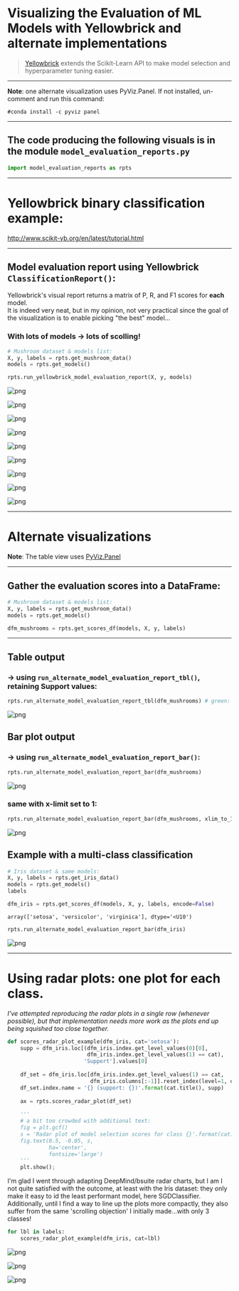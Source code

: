 # Visualizing the Evaluation of ML Models with Yellowbrick and alternate implementations  
>[Yellowbrick](http://www.scikit-yb.org/en/latest/index.html) extends the Scikit-Learn API to make model selection and hyperparameter tuning easier.
---

**Note**: one alternate visualization uses PyViz.Panel. If not installed, un-comment and run this command:
```
#conda install -c pyviz panel
```
---
## The code producing the following visuals is in the module `model_evaluation_reports.py`
```python
import model_evaluation_reports as rpts
```

---
# Yellowbrick binary classification example:
http://www.scikit-yb.org/en/latest/tutorial.html

---
## Model evaluation report using Yellowbrick `ClassificationReport()`:
Yellowbrick's visual report returns a matrix of P, R, and F1 scores for **each** model.  
It is indeed very neat, but in my opinion, not very practical since the goal of the visualization is to enable picking "the best" model...

### With lots of models &rarr; lots of scolling!
```python
# Mushroom dataset & models list:
X, y, labels = rpts.get_mushroom_data()
models = rpts.get_models()

rpts.run_yellowbrick_model_evaluation_report(X, y, models)
```

![png](images/yellowbrick_cls_model_selection_9_0.png)

![png](images/yellowbrick_cls_model_selection_9_1.png)

![png](images/yellowbrick_cls_model_selection_9_2.png)

![png](images/yellowbrick_cls_model_selection_9_3.png)

![png](images/yellowbrick_cls_model_selection_9_4.png)

![png](images/yellowbrick_cls_model_selection_9_5.png)

![png](images/yellowbrick_cls_model_selection_9_6.png)

![png](images/yellowbrick_cls_model_selection_9_7.png)

![png](images/yellowbrick_cls_model_selection_9_8.png)


---
# Alternate visualizations

**Note**: The table view uses [PyViz.Panel](https://panel.pyviz.org/)

---
## Gather the evaluation scores into a DataFrame:
```python
# Mushroom dataset & models list:
X, y, labels = rpts.get_mushroom_data()
models = rpts.get_models()

dfm_mushrooms = rpts.get_scores_df(models, X, y, labels)
```

---
## Table output 
### &rarr; using `run_alternate_model_evaluation_report_tbl()`, retaining Support values:
```python
rpts.run_alternate_model_evaluation_report_tbl(dfm_mushrooms) # green: max; pink: min
```
![png](images/panel_table.png)


## Bar plot output 
### &rarr; using `run_alternate_model_evaluation_report_bar()`:


```python
rpts.run_alternate_model_evaluation_report_bar(dfm_mushrooms)
```

![png](images/yellowbrick_cls_model_selection_16_0.png)


### same with x-limit set to 1:


```python
rpts.run_alternate_model_evaluation_report_bar(dfm_mushrooms, xlim_to_1=True)
```
![png](images/yellowbrick_cls_model_selection_18_0.png)


## Example with a multi-class classification


```python
# Iris dataset & same models:
X, y, labels = rpts.get_iris_data()
models = rpts.get_models()
labels

dfm_iris = rpts.get_scores_df(models, X, y, labels, encode=False)
```
    array(['setosa', 'versicolor', 'virginica'], dtype='<U10')

```python
rpts.run_alternate_model_evaluation_report_bar(dfm_iris)
```
![png](images/yellowbrick_cls_model_selection_21_0.png)

---
# Using radar plots: one plot for each class.

*I've attempted reproducing the radar plots in a single row (whenever possible), but that implementation needs more work as the plots end up being squished too close together.*


```python
def scores_radar_plot_example(dfm_iris, cat='setosa'):
    supp = dfm_iris.loc[(dfm_iris.index.get_level_values(0)[0],
                         dfm_iris.index.get_level_values(1) == cat),
                        'Support'].values[0]
    
    df_set = dfm_iris.loc[dfm_iris.index.get_level_values(1) == cat,
                          dfm_iris.columns[:-1]].reset_index(level=1, drop=True)
    df_set.index.name = '{} (support: {})'.format(cat.title(), supp)
    
    ax = rpts.scores_radar_plot(df_set)
    
    '''
    # a bit too crowded with additional text:
    fig = plt.gcf()
    s = 'Radar plot of model selection scores for class {}'.format(cat.title())
    fig.text(0.5, -0.05, s,
             ha='center',
             fontsize='large')
    '''
    plt.show();
```

I'm glad I went through adapting DeepMind/bsuite radar charts, but I am I not quite satisfied with the outcome, at least with the Iris dataset: they only make it easy to id the least performant model, here SGDClassifier.  
Additionally, until I find a way to line up the plots more compactly, they also suffer from the same 'scrolling objection' I initially made...with only 3 classes!


```python
for lbl in labels:
    scores_radar_plot_example(dfm_iris, cat=lbl)
```

![png](images/yellowbrick_cls_model_selection_25_0.png)

![png](images/yellowbrick_cls_model_selection_25_1.png)

![png](images/yellowbrick_cls_model_selection_25_2.png)
